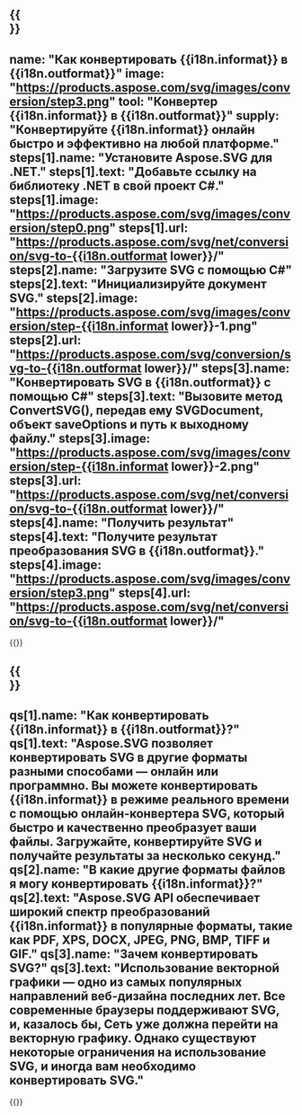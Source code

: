 ﻿---
meta: true
translation: true
deploy: false
---

{{<section howto>}}
---
name: "Как конвертировать {{i18n.informat}} в {{i18n.outformat}}"
image: "https://products.aspose.com/svg/images/conversion/step3.png"
tool: "Конвертер {{i18n.informat}} в {{i18n.outformat}}"
supply: "Конвертируйте {{i18n.informat}} онлайн быстро и эффективно на любой платформе."
steps[1].name: "Установите Aspose.SVG для .NET."
steps[1].text: "Добавьте ссылку на библиотеку .NET в свой проект C#."
steps[1].image: "https://products.aspose.com/svg/images/conversion/step0.png"
steps[1].url: "https://products.aspose.com/svg/net/conversion/svg-to-{{i18n.outformat lower}}/"
steps[2].name: "Загрузите SVG с помощью C#"
steps[2].text: "Инициализируйте документ SVG."
steps[2].image: "https://products.aspose.com/svg/images/conversion/step-{{i18n.informat lower}}-1.png"
steps[2].url: "https://products.aspose.com/svg/conversion/svg-to-{{i18n.outformat lower}}/"
steps[3].name: "Конвертировать SVG в {{i18n.outformat}} с помощью C#"
steps[3].text: "Вызовите метод ConvertSVG(), передав ему SVGDocument, объект saveOptions и путь к выходному файлу."
steps[3].image: "https://products.aspose.com/svg/images/conversion/step-{{i18n.informat lower}}-2.png"
steps[3].url: "https://products.aspose.com/svg/net/conversion/svg-to-{{i18n.outformat lower}}/"
steps[4].name: "Получить результат"
steps[4].text: "Получите результат преобразования SVG в {{i18n.outformat}}."
steps[4].image: "https://products.aspose.com/svg/images/conversion/step3.png"
steps[4].url: "https://products.aspose.com/svg/net/conversion/svg-to-{{i18n.outformat lower}}/"
---

{{<import path="/meta/schemas.md" section="howto">}}

{{<section faq>}}
---
qs[1].name: "Как конвертировать {{i18n.informat}} в {{i18n.outformat}}?"
qs[1].text: "Aspose.SVG позволяет конвертировать SVG в другие форматы разными способами — онлайн или программно. Вы можете конвертировать {{i18n.informat}} в режиме реального времени с помощью онлайн-конвертера SVG, который быстро и качественно преобразует ваши файлы. Загружайте, конвертируйте SVG и получайте результаты за несколько секунд."
qs[2].name: "В какие другие форматы файлов я могу конвертировать {{i18n.informat}}?"
qs[2].text: "Aspose.SVG API обеспечивает широкий спектр преобразований {{i18n.informat}} в популярные форматы, такие как PDF, XPS, DOCX, JPEG, PNG, BMP, TIFF и GIF."
qs[3].name: "Зачем конвертировать SVG?"
qs[3].text: "Использование векторной графики — одно из самых популярных направлений веб-дизайна последних лет. Все современные браузеры поддерживают SVG, и, казалось бы, Сеть уже должна перейти на векторную графику. Однако существуют некоторые ограничения на использование SVG, и иногда вам необходимо конвертировать SVG."
---

{{<import path="/meta/schemas.md" section="faq">}}

